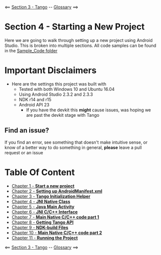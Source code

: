 <== [Section 3 - Tango](../Section_03_Tango) -- [Glossary](../Glossary.md) ==>

# Section 4 - Starting a New Project

Here we are going to walk through setting up a new project using Android Studio. This is broken into multiple sections. All code samples can be found in the [Sample_Code folder](./Sample_Code)

# Important Disclaimers
* Here are the settings this project was built with
	* Tested with both Windows 10 and Ubuntu 16.04
    * Using Android Studio 2.3.2 and 2.3.3
    * NDK r14 and r15
    * Android API 23
        * If you have the devkit this **might** cause issues, was hoping we are past the devkit stage with Tango

## Find an issue?
If you find an error, see something that doesn't make intuitive sense, or know of a better way to do something in general, **please** leave a pull request or an issue

# Table Of Content
* [Chapter 1 - **Start a new project**](./Tutorials/Chapter_01.md)
* [Chapter 2 - **Setting up AndroidManifest.xml**](./Tutorials/Chapter_02.md)
* [Chapter 3 - **Tango Initialization Helper**](./Tutorials/Chapter_03.md)
* [Chapter 4 - **JNI Native Class**](./Tutorials/Chapter_04.md)
* [Chapter 5 - **Java Main Activity**](./Tutorials/Chapter_05.md)
* [Chapter 6 - **JNI C/C++ Interface**](./Tutorials/Chapter_06.md)
* [Chapter 7 - **Main Native C/C++ code part 1**](./Tutorials/Chapter_07.md)
* [Chapter 8 - **Getting Tango API**](./Tutorials/Chapter_08.md)
* [Chapter 9 - **NDK-build Files**](./Tutorials/Chapter_09.md)
* [Chapter 10 - **Main Native C/C++ code part 2**](./Tutorials/Chapter_10.md)
* [Chapter 11 - **Running the Project**](./Tutorials/Chapter_11.md)

<== [Section 3 - Tango](../Section_03_Tango) -- [Glossary](../Glossary.md) ==>
